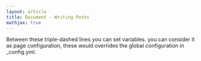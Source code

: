 ```yaml
---
layout: article
title: Document - Writing Posts
mathjax: true
---
```

Between these triple-dashed lines you can set variables. you can consider it as page configuration, these would overrides the global configuration in _config.yml.
